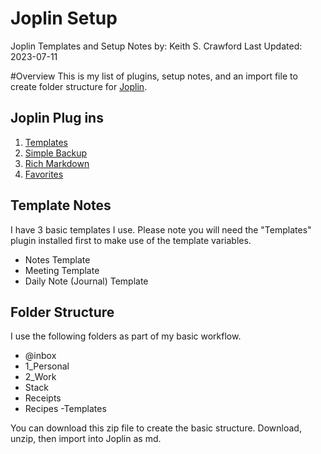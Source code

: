 # Joplin Setup
Joplin Templates and Setup Notes
by: Keith S. Crawford
Last Updated: 2023-07-11

#Overview
This is my list of plugins, setup notes, and an import file to create folder structure for [Joplin](https://joplinapp.org/).

## Joplin Plug ins
1. [Templates](https://github.com/joplin/plugin-templates)
2. [Simple Backup](https://github.com/JackGruber/joplin-plugin-backup/blob/master/README.md)
3. [Rich Markdown](https://github.com/CalebJohn/joplin-rich-markdown#readme)
4. [Favorites](https://github.com/benji300/joplin-favorites)

## Template Notes
I have 3 basic templates I use. Please note you will need the "Templates" plugin installed first to make use of the template variables.

- Notes Template
- Meeting Template
- Daily Note (Journal) Template

## Folder Structure
I use the following folders as part of my basic workflow.
- @inbox
- 1_Personal
- 2_Work
- Stack
 - Receipts
 - Recipes
-Templates

You can download this zip file to create the basic structure. Download, unzip, then import into Joplin as md.